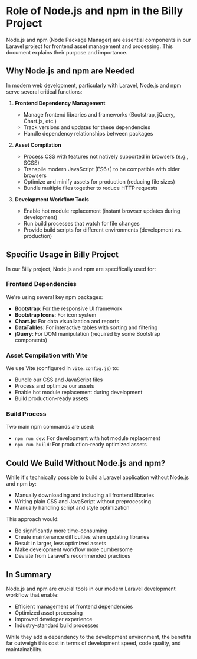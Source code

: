 # Role of Node.js and npm in the Billy Project

Node.js and npm (Node Package Manager) are essential components in our Laravel project for frontend asset management and processing. This document explains their purpose and importance.

## Why Node.js and npm are Needed

In modern web development, particularly with Laravel, Node.js and npm serve several critical functions:

1. **Frontend Dependency Management**
   - Manage frontend libraries and frameworks (Bootstrap, jQuery, Chart.js, etc.)
   - Track versions and updates for these dependencies
   - Handle dependency relationships between packages

2. **Asset Compilation**
   - Process CSS with features not natively supported in browsers (e.g., SCSS)
   - Transpile modern JavaScript (ES6+) to be compatible with older browsers
   - Optimize and minify assets for production (reducing file sizes)
   - Bundle multiple files together to reduce HTTP requests

3. **Development Workflow Tools**
   - Enable hot module replacement (instant browser updates during development)
   - Run build processes that watch for file changes
   - Provide build scripts for different environments (development vs. production)

## Specific Usage in Billy Project

In our Billy project, Node.js and npm are specifically used for:

### Frontend Dependencies

We're using several key npm packages:
- **Bootstrap**: For the responsive UI framework
- **Bootstrap Icons**: For icon system
- **Chart.js**: For data visualization and reports
- **DataTables**: For interactive tables with sorting and filtering
- **jQuery**: For DOM manipulation (required by some Bootstrap components)

### Asset Compilation with Vite

We use Vite (configured in `vite.config.js`) to:
- Bundle our CSS and JavaScript files
- Process and optimize our assets
- Enable hot module replacement during development
- Build production-ready assets

### Build Process

Two main npm commands are used:
- `npm run dev`: For development with hot module replacement
- `npm run build`: For production-ready optimized assets

## Could We Build Without Node.js and npm?

While it's technically possible to build a Laravel application without Node.js and npm by:
- Manually downloading and including all frontend libraries
- Writing plain CSS and JavaScript without preprocessing
- Manually handling script and style optimization

This approach would:
- Be significantly more time-consuming
- Create maintenance difficulties when updating libraries
- Result in larger, less optimized assets
- Make development workflow more cumbersome
- Deviate from Laravel's recommended practices

## In Summary

Node.js and npm are crucial tools in our modern Laravel development workflow that enable:
- Efficient management of frontend dependencies
- Optimized asset processing
- Improved developer experience
- Industry-standard build processes

While they add a dependency to the development environment, the benefits far outweigh this cost in terms of development speed, code quality, and maintainability.
